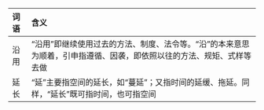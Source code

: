 |词语|含义|
|:---|:---|
|沿用|“沿用”即继续使用过去的方法、制度、法令等。“沿”的本来意思为顺着，引申指遵循、因袭，即依照以往的方法、规矩、式样等去做|
|延长|“延”主要指空间的延长，如“蔓延”；又指时间的延缓、拖延。同样，“延长”既可指时间，也可指空间|

